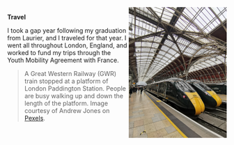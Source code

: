 <img src="London Paddington - A. Jones.jpeg" alt="A Great Western Railway (GWR) train stopped at a platform of London Paddington Station. People are busy walking up and down the length of the platform." width="225" height="300" align="right">

**Travel**

I took a gap year following my graduation from Laurier, and I traveled for that year. I went all throughout London, England, and worked to fund my trips through the Youth Mobility Agreement with France.

> A Great Western Railway (GWR) train stopped at a platform of London Paddington Station. People are busy walking up and down the length of the platform. Image courtesy of Andrew Jones on [Pexels](https://www.pexels.com/photo/people-walking-on-train-station-near-trains-12033571/).
